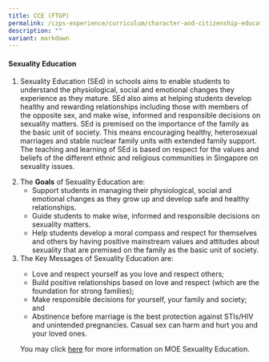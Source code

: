```yaml
---
title: CCE (FTGP)
permalink: /czps-experience/curriculum/character-and-citizenship-education/cce-ftgp/
description: ""
variant: markdown
---
```

<h4><strong>Sexuality Education</strong></h4>
<ol>
<li><p>Sexuality Education (SEd) in schools aims to enable students to understand the physiological, social and emotional changes they experience as they mature. SEd also aims at helping students develop healthy and rewarding relationships including those with members of the opposite sex, and make wise, informed and responsible decisions on sexuality matters. SEd is premised on the importance of the family as the basic unit of society. This means encouraging healthy, heterosexual marriages and stable nuclear family units with extended family support. The teaching and learning of SEd is based on respect for the values and beliefs of the different ethnic and religious communities in Singapore on sexuality issues. &nbsp;</p>

</li><li>The <strong>Goals</strong> of Sexuality Education are:
<ul>
<li>Support students in managing their physiological, social and emotional changes as they grow up and develop safe and healthy relationships.</li>
<li>Guide students to make wise, informed and responsible decisions on sexuality matters. </li>
<li>Help students develop a moral compass and respect for themselves and others by having positive mainstream values and attitudes about sexuality that are premised on the family as the basic unit of society. </li></ul>
</li><li> The Key Messages of Sexuality Education are:</li>
<ul>
<li>Love and respect yourself as you love and respect others;</li>
<li>Build positive relationships based on love and respect (which are the foundation for strong families);</li>
<li>Make responsible decisions for yourself, your family and society; and</li>
<li>Abstinence before marriage is the best protection against STIs/HIV and unintended pregnancies. Casual sex can harm and hurt you and your loved ones.</li></ul>
		

<p>You may click <a href="/czps-experience/curriculum/character-and-citizenship-education/sexuality-education" target="">here</a> for more information on MOE Sexuality Education.</p></ol>